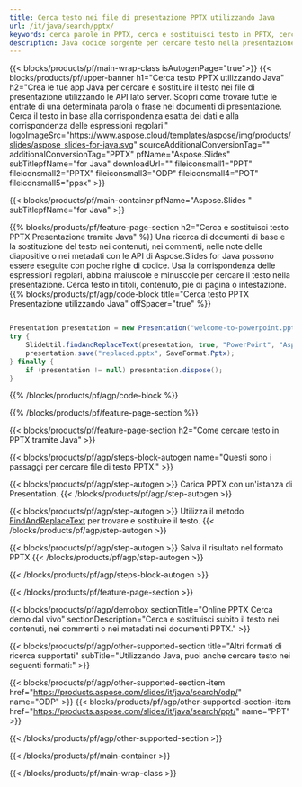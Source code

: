 ```yaml
---
title: Cerca testo nei file di presentazione PPTX utilizzando Java
url: /it/java/search/pptx/
keywords: cerca parole in PPTX, cerca e sostituisci testo in PPTX, cerca testo PPTX Presentazione
description: Java codice sorgente per cercare testo nella presentazione PPTX.
---
```


{{< blocks/products/pf/main-wrap-class isAutogenPage="true">}}
{{< blocks/products/pf/upper-banner h1="Cerca testo PPTX utilizzando Java" h2="Crea le tue app Java per cercare e sostituire il testo nei file di presentazione utilizzando le API lato server. Scopri come trovare tutte le entrate di una determinata parola o frase nei documenti di presentazione. Cerca il testo in base alla corrispondenza esatta dei dati e alla corrispondenza delle espressioni regolari." logoImageSrc="https://www.aspose.cloud/templates/aspose/img/products/slides/aspose_slides-for-java.svg" sourceAdditionalConversionTag="" additionalConversionTag="PPTX" pfName="Aspose.Slides" subTitlepfName="for Java" downloadUrl="" fileiconsmall1="PPT" fileiconsmall2="PPTX" fileiconsmall3="ODP" fileiconsmall4="POT" fileiconsmall5="ppsx" >}}

{{< blocks/products/pf/main-container pfName="Aspose.Slides " subTitlepfName="for Java" >}}

{{% blocks/products/pf/feature-page-section  h2="Cerca e sostituisci testo PPTX Presentazione tramite Java" %}}
Una ricerca di documenti di base e la sostituzione del testo nei contenuti, nei commenti, nelle note delle diapositive o nei metadati con le API di Aspose.Slides for Java possono essere eseguite con poche righe di codice. Usa la corrispondenza delle espressioni regolari, abbina maiuscole e minuscole per cercare il testo nella presentazione. Cerca testo in titoli, contenuto, piè di pagina o intestazione.
{{% blocks/products/pf/agp/code-block title="Cerca testo PPTX Presentazione utilizzando Java" offSpacer="true" %}}

```java

Presentation presentation = new Presentation("welcome-to-powerpoint.pptx");
try {
    SlideUtil.findAndReplaceText(presentation, true, "PowerPoint", "Aspose.Slides", null);
    presentation.save("replaced.pptx", SaveFormat.Pptx);
} finally {
    if (presentation != null) presentation.dispose();
}
```

{{% /blocks/products/pf/agp/code-block %}}

{{% /blocks/products/pf/feature-page-section %}}

{{< blocks/products/pf/feature-page-section  h2="Come cercare testo in PPTX tramite Java" >}}

{{< blocks/products/pf/agp/steps-block-autogen name="Questi sono i passaggi per cercare file di testo PPTX." >}}

{{< blocks/products/pf/agp/step-autogen >}}
Carica PPTX con un'istanza di Presentation.
{{< /blocks/products/pf/agp/step-autogen >}}

{{< blocks/products/pf/agp/step-autogen >}}
Utilizza il metodo [FindAndReplaceText](https://reference.aspose.com/slides/java/com.aspose.slides/slideutil/#findAndReplaceText-com.aspose.slides.IPresentation-boolean-java.lang.String-java.lang.String-) per trovare e sostituire il testo.
{{< /blocks/products/pf/agp/step-autogen >}}

{{< blocks/products/pf/agp/step-autogen >}}
Salva il risultato nel formato PPTX
{{< /blocks/products/pf/agp/step-autogen >}}

{{< /blocks/products/pf/agp/steps-block-autogen >}}

{{< /blocks/products/pf/feature-page-section >}}

{{< blocks/products/pf/agp/demobox sectionTitle="Online PPTX Cerca demo dal vivo" sectionDescription="Cerca e sostituisci subito il testo nei contenuti, nei commenti o nei metadati nei documenti PPTX." >}}

{{< blocks/products/pf/agp/other-supported-section title="Altri formati di ricerca supportati" subTitle="Utilizzando Java, puoi anche cercare testo nei seguenti formati:" >}}

{{< blocks/products/pf/agp/other-supported-section-item href="https://products.aspose.com/slides/it/java/search/odp/" name="ODP" >}}
{{< blocks/products/pf/agp/other-supported-section-item href="https://products.aspose.com/slides/it/java/search/ppt/" name="PPT" >}}


{{< /blocks/products/pf/agp/other-supported-section >}}

{{< /blocks/products/pf/main-container >}}
    
{{< /blocks/products/pf/main-wrap-class >}}